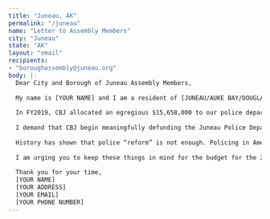 ```yaml
---
title: "Juneau, AK"
permalink: "/juneau"
name: "Letter to Assembly Members"
city: "Juneau"
state: "AK"
layout: "email"
recipients:
- "boroughassembly@juneau.org"
body: |-
  Dear City and Borough of Juneau Assembly Members,
  
  My name is [YOUR NAME] and I am a resident of [JUNEAU/AUKE BAY/DOUGLAS]. I am writing to demand that the City and Borough of Juneau adopt a city budget that defunds the police department and redirects the budget towards social programs and resources that support housing, jobs, education, health care, child care, and other critical community needs.
  
  In FY2019, CBJ allocated an egregious $15,658,000 to our police department and adopted a budget of $16,340,100 for 2020. Next year, there will likely be deficits as a result of our loss of the tourism season. The city may recoup these funds by decreasing the police budget.
  
  I demand that CBJ begin meaningfully defunding the Juneau Police Department and reallocate those funds to programs proven to more effectively promote a safe and equitable community. We need funding for community-based mental health services, substance abuse treatment services, and affordable housing programs. Police officers should not need to be the first resource for every crisis. I demand a budget that reflects the actual needs of the Juneau community.
  
  History has shown that police “reform” is not enough. Policing in America was developed to protect the institution of slavery. More money and training programs will not only not fix our current system, but they will also cause future lives to be lost to police brutality. We must take a hard look at the way the current system in place fails to serve--and in fact, actively harms--our community, and come together to reimagine the role of police in our city.
  
  I am urging you to keep these things in mind for the budget for the 2020-2021 fiscal year and to invest in the people, not the police.
  
  Thank you for your time,
  [YOUR NAME]
  [YOUR ADDRESS]
  [YOUR EMAIL]
  [YOUR PHONE NUMBER]
---
```

